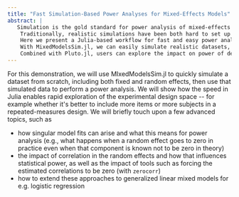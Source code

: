 ```yaml
---
title: "Fast Simulation-Based Power Analyses for Mixed-Effects Models"
abstract: |
   Simulation is the gold standard for power analysis of mixed-effects models.
    Traditionally, realistic simulations have been both hard to set up and computationally intractable.
    Here we present a Julia-based workflow for fast and easy power analysis of mixed-effects models.
    With MixedModelsSim.jl, we can easily simulate realistic datasets, which we can then quickly analyze with MixedModels.jl.
    Combined with Pluto.jl, users can explore the impact on power of design decisions interactively.
---
```


For this demonstration, we will use MIxedModelsSim.jl to quickly simulate a dataset from scratch, including both fixed and random effects, then use that simulated data to perform a power analysis. We will show how the speed in Julia enables rapid exploration of the experimental design space -- for example whether it's better to include more items or more subjects in a repeated-measures design.  We will briefly touch upon a few advanced topics, such as
- how singular model fits can arise and what this means for power analysis (e.g., what happens when a random effect goes to zero in practice even when that component is known not to be zero in theory)
- the impact of correlation in the random effects and how that influences statistical power, as well as the impact of tools such as forcing the estimated correlations to be zero (with `zerocorr`)
- how to extend these approaches to generalized linear mixed models for e.g. logistic regression

